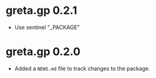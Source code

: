 # greta.gp 0.2.1

* Use sentinel "_PACKAGE"

# greta.gp 0.2.0

* Added a `NEWS.md` file to track changes to the package.
